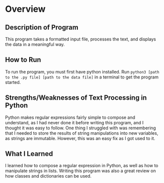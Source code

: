 # Overview
## Description of Program
This program takes a formatted input file, processes the text, and displays the data in a meaningful way.
## How to Run
To run the program, you must first have python installed. Run `python3 [path to the .py file] [path to the data file]` in a terminal to get the program started.
## Strengths/Weaknesses of Text Processing in Python
Python makes regular expressions fairly simple to compose and understand, as I had never done it before writing this program, and I thought it was easy to follow. One thing I struggled with was remembering that I needed to store the results of string manipulations into new variables, as strings are immutable. However, this was an easy fix as I got used to it.
## What I Learned
I learned how to compose a regular expression in Python, as well as how to manipulate strings in lists. Writing this program was also a great review on how classes and dictionaries can be used.